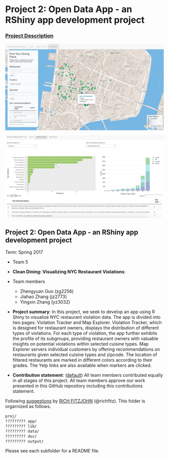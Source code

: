 # Project 2: Open Data App - an RShiny app development project

### [Project Description](doc/project2_desc.md)

![screenshot](doc/Screenshot1.png)



![screenshot](doc/Screenshot2.png)




## Project 2: Open Data App - an RShiny app development project
Term: Spring 2017

+ Team 5
+ **Clean Dining: Visualizing NYC Restaurant Violations**: 
+ Team members
	+ Zhengyuan Guo (zg2256)
	+ Jiahao Zhang (jz2773)
	+ Yingxin Zhang (yz3032)
	

+ **Project summary**: In this project, we seek to develop an app using R Shiny to visualize NYC restaurant violation data. The app is divided into two pages: Violation Tracker and Map Explorer. Violation Tracker, which is designed for restaurant owners, displays the distribution of different types of violations. For each type of violation, the app further exhibits the profile of its subgroups, providing restaurant owners with valuable insights on potential violations within selected cuisine types. Map Explorer servers individual customers by offering recommendations on restaurants given selected cuisine types and zipcode. The location of filtered restaurants are marked in different colors according to their grades. The Yelp links are also available when markers are clicked.
+ **Contribution statement**: ([default](doc/a_note_on_contributions.md)) All team members contributed equally in all stages of this project. All team members approve our work presented in this GitHub repository including this contributions statement. 

Following [suggestions](http://nicercode.github.io/blog/2013-04-05-projects/) by [RICH FITZJOHN](http://nicercode.github.io/about/#Team) (@richfitz). This folder is orgarnized as follows.

```
proj/
????????? app/
????????? lib/
????????? data/
????????? doc/
????????? output/
```

Please see each subfolder for a README file.

